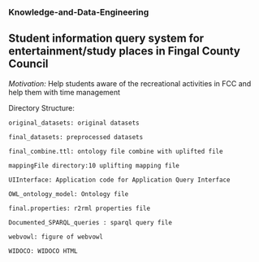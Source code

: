 ### Knowledge-and-Data-Engineering

## Student information query system for entertainment/study places in Fingal County Council
*Motivation:* Help students aware of the recreational activities in FCC and help them with time management

Directory Structure:

	original_datasets: original datasets

	final_datasets: preprocessed datasets

	final_combine.ttl: ontology file combine with uplifted file

	mappingFile directory:10 uplifting mapping file

	UIInterface: Application code for Application Query Interface

	OWL_ontology_model: Ontology file

	final.properties: r2rml properties file

	Documented_SPARQL_queries : sparql query file

	webvowl: figure of webvowl

	WIDOCO: WIDOCO HTML
